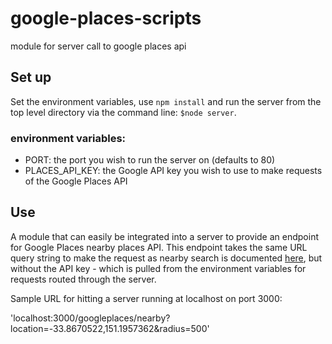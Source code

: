 # google-places-scripts
module for server call to google places api

## Set up

Set the environment variables, use `npm install` and run the server from the top level directory via the command line: `$node server`. 

### environment variables:

* PORT: the port you wish to run the server on (defaults to 80)
* PLACES_API_KEY: the Google API key you wish to use to make requests of the Google Places API

## Use

A module that can easily be integrated into a server to provide an endpoint for Google Places nearby places API. This endpoint takes the same URL query string to make the request as nearby search is documented [here](https://developers.google.com/places/webservice/search), but without the API key - which is pulled from the environment variables for requests routed through the server. 

Sample URL for hitting a server running at localhost on port 3000:

'localhost:3000/googleplaces/nearby?location=-33.8670522,151.1957362&radius=500'

